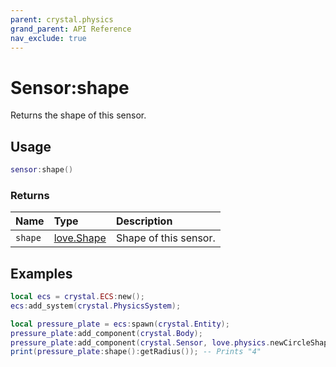```yaml
---
parent: crystal.physics
grand_parent: API Reference
nav_exclude: true
---
```


# Sensor:shape

Returns the shape of this sensor.

## Usage

```lua
sensor:shape()
```

### Returns

| Name    | Type                                        | Description           |
| :------ | :------------------------------------------ | :-------------------- |
| `shape` | [love.Shape](https://love2d.org/wiki/Shape) | Shape of this sensor. |

## Examples

```lua
local ecs = crystal.ECS:new();
ecs:add_system(crystal.PhysicsSystem);

local pressure_plate = ecs:spawn(crystal.Entity);
pressure_plate:add_component(crystal.Body);
pressure_plate:add_component(crystal.Sensor, love.physics.newCircleShape(4));
print(pressure_plate:shape():getRadius()); -- Prints "4"
```
